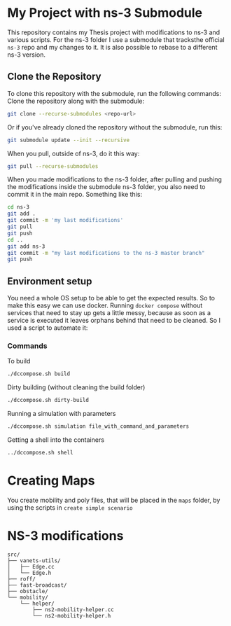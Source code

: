 # My Project with ns-3 Submodule

This repository contains my Thesis project with modifications to ns-3 and various scripts. For the ns-3 folder I use a submodule that tracksthe official `ns-3` repo and my changes to it. It is also possible to rebase to a different ns-3 version.

## Clone the Repository

To clone this repository with the submodule, run the following commands:
Clone the repository along with the submodule:
```sh
git clone --recurse-submodules <repo-url>
```

Or if you've already cloned the repository without the submodule, run this:
```sh
git submodule update --init --recursive
```

When you pull, outside of ns-3, do it this way:
```sh
git pull --recurse-submodules
```

When you made modifications to the ns-3 folder, after pulling and pushing the modifications inside the submodule ns-3 folder, you also need to commit it in the main repo.
Something like this:
```sh
cd ns-3
git add .
git commit -m 'my last modifications'
git pull
git push
cd ..
git add ns-3
git commit -m "my last modifications to the ns-3 master branch"
git push
```


## Environment setup

You need a whole OS setup to be able to get the expected results. So to make this easy we can use docker. Running `docker compose` without services that need to stay up gets a little messy, because as soon as a service is executed it leaves orphans behind that need to be cleaned. So I used a script to automate it:

### Commands

To build
```sh
./dccompose.sh build
```
Dirty building (without cleaning the build folder)
```sh
./dccompose.sh dirty-build
```

Running a simulation with parameters
```sh
./dccompose.sh simulation file_with_command_and_parameters
```

Getting a shell into the containers
```sh
../dccompose.sh shell
```

# Creating Maps

You create mobility and poly files, that will be placed in the `maps` folder, by using the scripts in `create simple scenario`

# NS-3 modifications

```plaintext
src/
├── vanets-utils/
│   ├── Edge.cc
│   └── Edge.h
├── roff/
├── fast-broadcast/
├── obstacle/
└── mobility/
    └── helper/
        ├── ns2-mobility-helper.cc
        └── ns2-mobility-helper.h
```

